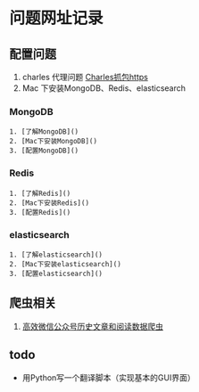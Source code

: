 # 问题网址记录
## 配置问题

1. charles 代理问题 [Charles抓包https](https://www.jianshu.com/p/ec0a38d9a8cf)
2. Mac 下安装MongoDB、Redis、elasticsearch
### MongoDB
    1. [了解MongoDB]()
    2. [Mac下安装MongoDB]()
    3. [配置MongoDB]()
### Redis 
    1. [了解Redis]()
    2. [Mac下安装Redis]()
    3. [配置Redis]()
### elasticsearch
    1. [了解elasticsearch]()
    2. [Mac下安装elasticsearch]()
    3. [配置elasticsearch]()

## 爬虫相关
1. [高效微信公众号历史文章和阅读数据爬虫](https://github.com/wonderfulsuccess/weixin_crawler)


## todo
- 用Python写一个翻译脚本（实现基本的GUI界面）